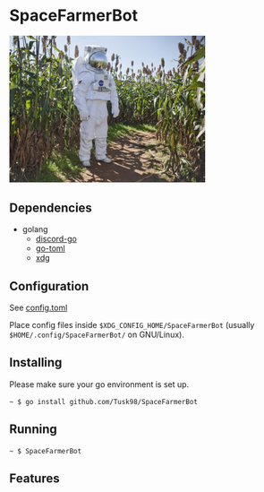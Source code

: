 # SpaceFarmerBot

<p>
<img src="https://github.com/Tusk98/SpaceFarmerBot/raw/master/spacefarmer.jpg"
     width="350">
</p>

## Dependencies
 - golang
   - [discord-go](https://github.com/bwmarrin/discordgo)
   - [go-toml](https://github.com/pelletier/go-toml)
   - [xdg](https://github.com/adrg/xdg)

## Configuration
See [config.toml](https://github.com/Tusk98/SpaceFarmerBot/blob/master/config/config.toml)

Place config files inside `$XDG_CONFIG_HOME/SpaceFarmerBot` (usually `$HOME/.config/SpaceFarmerBot/` on GNU/Linux).

## Installing
Please make sure your go environment is set up.
```
~ $ go install github.com/Tusk98/SpaceFarmerBot
```
## Running
```
~ $ SpaceFarmerBot
```

## Features
